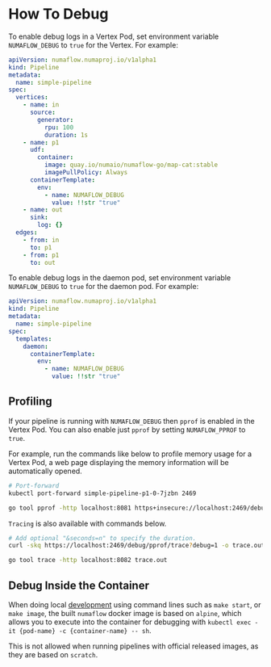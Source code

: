 # How To Debug

To enable debug logs in a Vertex Pod, set environment variable `NUMAFLOW_DEBUG` to `true` for the Vertex. For example:

```yaml
apiVersion: numaflow.numaproj.io/v1alpha1
kind: Pipeline
metadata:
  name: simple-pipeline
spec:
  vertices:
    - name: in
      source:
        generator:
          rpu: 100
          duration: 1s
    - name: p1
      udf:
        container:
          image: quay.io/numaio/numaflow-go/map-cat:stable
          imagePullPolicy: Always
      containerTemplate:
        env:
          - name: NUMAFLOW_DEBUG
            value: !!str "true"
    - name: out
      sink:
        log: {}
  edges:
    - from: in
      to: p1
    - from: p1
      to: out
```

To enable debug logs in the daemon pod, set environment variable `NUMAFLOW_DEBUG` to `true` for the daemon pod.
For example:

```yaml
apiVersion: numaflow.numaproj.io/v1alpha1
kind: Pipeline
metadata:
  name: simple-pipeline
spec:
  templates:
    daemon:
      containerTemplate:
        env:
          - name: NUMAFLOW_DEBUG
            value: !!str "true"
```

## Profiling

If your pipeline is running with `NUMAFLOW_DEBUG` then `pprof` is enabled in the Vertex Pod. You
can also enable just `pprof` by setting `NUMAFLOW_PPROF` to `true`.

For example, run the commands like below to profile memory usage for a Vertex Pod, a web page displaying the memory information will be automatically opened.

```sh
# Port-forward
kubectl port-forward simple-pipeline-p1-0-7jzbn 2469

go tool pprof -http localhost:8081 https+insecure://localhost:2469/debug/pprof/heap
```

`Tracing` is also available with commands below.

```sh
# Add optional "&seconds=n" to specify the duration.
curl -skq https://localhost:2469/debug/pprof/trace?debug=1 -o trace.out

go tool trace -http localhost:8082 trace.out
```

## Debug Inside the Container

When doing local [development](development.md) using command lines such as `make start`, or `make image`, the built `numaflow` docker image is based on `alpine`, which allows you to execute into the container for debugging with `kubectl exec -it {pod-name} -c {container-name} -- sh`.

This is not allowed when running pipelines with official released images, as they are based on `scratch`.
